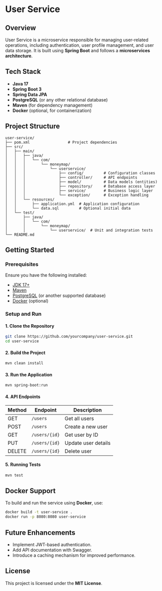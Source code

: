 # User Service

## Overview

User Service is a microservice responsible for managing user-related operations, including authentication, user profile management, and user data storage. It is built using **Spring Boot** and follows a **microservices architecture**.

## Tech Stack

- **Java 17**
- **Spring Boot 3**
- **Spring Data JPA**
- **PostgreSQL** (or any other relational database)
- **Maven** (for dependency management)
- **Docker** (optional, for containerization)

## Project Structure

```
user-service/
├── pom.xml                 # Project dependencies
├── src/
│   ├── main/
│   │   ├── java/
│   │   │   └── com/
│   │   │       └── moneymap/
│   │   │           └── userservice/
│   │   │               ├── config/         # Configuration classes
│   │   │               ├── controller/     # API endpoints
│   │   │               ├── model/          # Data models (entities)
│   │   │               ├── repository/     # Database access layer
│   │   │               ├── service/        # Business logic layer
│   │   │               └── exception/      # Exception handling
│   │   └── resources/
│   │       ├── application.yml  # Application configuration
│   │       └── data.sql         # Optional initial data
│   └── test/
│       ├── java/
│       │   └── com/
│       │       └── moneymap/
│       │           └── userservice/  # Unit and integration tests
└── README.md
```

## Getting Started

### Prerequisites

Ensure you have the following installed:

- [JDK 17+](https://adoptium.net/)
- [Maven](https://maven.apache.org/)
- [PostgreSQL](https://www.postgresql.org/) (or another supported database)
- [Docker](https://www.docker.com/) (optional)

### Setup and Run

#### 1. Clone the Repository
```sh
git clone https://github.com/yourcompany/user-service.git
cd user-service
```

#### 2. Build the Project
```sh
mvn clean install
```

#### 3. Run the Application
```sh
mvn spring-boot:run
```

#### 4. API Endpoints

| Method | Endpoint        | Description            |
|--------|---------------|------------------------|
| GET    | `/users`       | Get all users         |
| POST   | `/users`       | Create a new user     |
| GET    | `/users/{id}`  | Get user by ID        |
| PUT    | `/users/{id}`  | Update user details   |
| DELETE | `/users/{id}`  | Delete user           |

#### 5. Running Tests
```sh
mvn test
```

## Docker Support

To build and run the service using **Docker**, use:

```sh
docker build -t user-service .
docker run -p 8080:8080 user-service
```

## Future Enhancements

- Implement JWT-based authentication.
- Add API documentation with Swagger.
- Introduce a caching mechanism for improved performance.

## License

This project is licensed under the **MIT License**.
